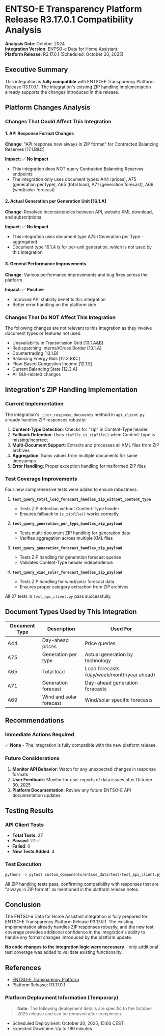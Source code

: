 # ENTSO-E Transparency Platform Release R3.17.0.1 Compatibility Analysis

**Analysis Date**: October 2024  
**Integration Version**: ENTSO-e Data for Home Assistant  
**Platform Release**: R3.17.0.1 (Scheduled: October 30, 2025)

## Executive Summary

This integration is **fully compatible** with ENTSO-E Transparency Platform Release R3.17.0.1. The integration's existing ZIP handling implementation already supports the changes introduced in this release.

## Platform Changes Analysis

### Changes That Could Affect This Integration

#### 1. API Response Format Changes
**Change**: "API response now always in ZIP format" for Contracted Balancing Reserves [17.1.B&C]

**Impact**: ✅ **No Impact**
- This integration does NOT query Contracted Balancing Reserves endpoints
- The integration only uses document types: A44 (prices), A75 (generation per type), A65 (total load), A71 (generation forecast), A69 (wind/solar forecast)

#### 2. Actual Generation per Generation Unit [16.1.A]
**Change**: Resolved inconsistencies between API, website XML download, and subscriptions

**Impact**: ✅ **No Impact**
- This integration uses document type A75 (Generation per Type - aggregated)
- Document type 16.1.A is for per-unit generation, which is not used by this integration

#### 3. General Performance Improvements
**Change**: Various performance improvements and bug fixes across the platform

**Impact**: ✅ **Positive**
- Improved API stability benefits this integration
- Better error handling on the platform side

### Changes That Do NOT Affect This Integration

The following changes are not relevant to this integration as they involve document types or features not used:
- Unavailability in Transmission Grid [10.1.A&B]
- Redispatching Internal/Cross Border [13.1.A]
- Countertrading [13.1.B]
- Balancing Energy Bids [12.3.B&C]
- Flow-Based Congestion Income [12.1.E]
- Current Balancing State [12.3.A]
- All GUI-related changes

## Integration's ZIP Handling Implementation

### Current Implementation
The integration's `_iter_response_documents` method in `api_client.py` already handles ZIP responses robustly:

1. **Content-Type Detection**: Checks for "zip" in Content-Type header
2. **Fallback Detection**: Uses `zipfile.is_zipfile()` when Content-Type is missing/incorrect
3. **Multi-Document Support**: Extracts and processes all XML files from ZIP archives
4. **Aggregation**: Sums values from multiple documents for same timestamps
5. **Error Handling**: Proper exception handling for malformed ZIP files

### Test Coverage Improvements

Four new comprehensive tests were added to ensure robustness:

1. **`test_query_total_load_forecast_handles_zip_without_content_type`**
   - Tests ZIP detection without Content-Type header
   - Ensures fallback to `is_zipfile()` works correctly

2. **`test_query_generation_per_type_handles_zip_payload`**
   - Tests multi-document ZIP handling for generation data
   - Verifies aggregation across multiple XML files

3. **`test_query_generation_forecast_handles_zip_payload`**
   - Tests ZIP handling for generation forecast queries
   - Validates Content-Type header independence

4. **`test_query_wind_solar_forecast_handles_zip_payload`**
   - Tests ZIP handling for wind/solar forecast data
   - Ensures proper category extraction from ZIP archives

All 27 tests in `test_api_client.py` pass successfully.

## Document Types Used by This Integration

| Document Type | Description | Used For |
|--------------|-------------|----------|
| A44 | Day-ahead prices | Price queries |
| A75 | Generation per type | Actual generation by technology |
| A65 | Total load | Load forecasts (day/week/month/year ahead) |
| A71 | Generation forecast | Day-ahead generation forecasts |
| A69 | Wind and solar forecast | Wind/solar specific forecasts |

## Recommendations

### Immediate Actions Required
✅ **None** - The integration is fully compatible with the new platform release.

### Future Considerations

1. **Monitor API Behavior**: Watch for any unexpected changes in response formats
2. **User Feedback**: Monitor for user reports of data issues after October 30, 2025
3. **Platform Documentation**: Review any future ENTSO-E API documentation updates

## Testing Results

### API Client Tests
- **Total Tests**: 27
- **Passed**: 27 ✅
- **Failed**: 0
- **New Tests Added**: 4

### Test Execution
```bash
python3 -m pytest custom_components/entsoe_data/test/test_api_client.py -v
```

All ZIP handling tests pass, confirming compatibility with responses that are "always in ZIP format" as mentioned in the platform release notes.

## Conclusion

The ENTSO-e Data for Home Assistant integration is fully prepared for ENTSO-E Transparency Platform Release R3.17.0.1. The existing implementation already handles ZIP responses robustly, and the new test coverage provides additional confidence in the integration's ability to handle any format changes introduced by the platform update.

**No code changes to the integration logic were necessary** - only additional test coverage was added to validate existing functionality.

## References

- [ENTSO-E Transparency Platform](https://transparency.entsoe.eu/)
- Platform Release: R3.17.0.1

### Platform Deployment Information (Temporary)
> **Note**: The following deployment details are specific to the October 2025 release and can be removed after completion.
- Scheduled Deployment: October 30, 2025, 15:00 CEST
- Expected Downtime: Up to 180 minutes
